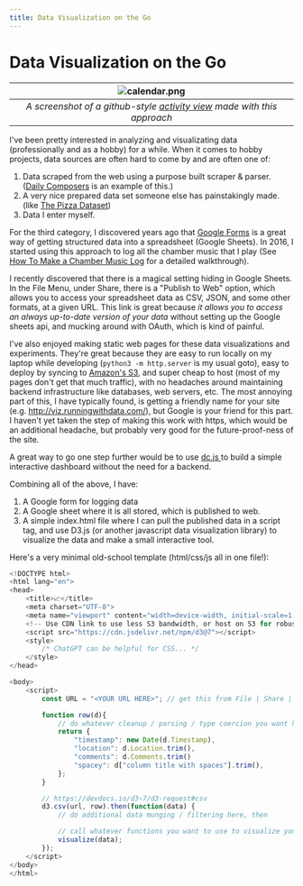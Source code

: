```yaml
---
title: Data Visualization on the Go
---
```

# Data Visualization on the Go

| ![calendar.png](./data-visualizaton-on-the-go/calendar.png) | 
|:--:| 
| *A screenshot of a github-style [activity view](https://docs.github.com/en/account-and-profile/setting-up-and-managing-your-github-profile/managing-contribution-settings-on-your-profile/showing-an-overview-of-your-activity-on-your-profile) made with this approach* |

I've been pretty interested in analyzing and visualizating data (professionally and as a hobby) for a while. When it comes to hobby projects, data sources are often hard to come by and are often one of:
1. Data scraped from the web using a purpose built scraper & parser. ([Daily Composers](https://daily-composers.netlify.app/) is an example of this.)
1. A very nice prepared data set someone else has painstakingly made. (like [The Pizza Dataset](https://github.com/amazon-science/pizza-semantic-parsing-dataset))
1. Data I enter myself.

For the third category, I discovered years ago that [Google Forms](https://docs.Google.com/forms/u/0/) is a great way of getting structured data into a spreadsheet (Google Sheets). In 2016, I started using this approach to log all the chamber music that I play (See [How To Make a Chamber Music Log](https://quip.com/0Fy0AQTJIQmd/How-to-Make-a-Chamber-Music-Log) for a detailed walkthrough).

I recently discovered that there is a magical setting hiding in Google Sheets. In the File Menu, under Share, there is a "Publish to Web" option, which allows you to access your spreadsheet data as CSV, JSON, and some other formats, at a given URL. This link is great because *it allows you to access an always up-to-date version of your data* without setting up the Google sheets api, and mucking around with OAuth, which is kind of painful. 

I've also enjoyed making static web pages for these data visualizations and experiments. They're great because they are easy to run locally on my laptop while developing (`python3 -m http.server` is my usual goto), easy to deploy by syncing to [Amazon's S3](https://medium.com/@kyle.galbraith/how-to-host-a-website-on-s3-without-getting-lost-in-the-sea-e2b82aa6cd38), and super cheap to host (most of my pages don't get that much traffic), with no headaches around maintaining backend infrastructure like databases, web servers, etc. The most annoying part of this, I have typically found, is getting a friendly name for your site (e.g. http://viz.runningwithdata.com/), but Google is your friend for this part. I haven't yet taken the step of making this work with https, which would be an additional headache, but probably very good for the future-proof-ness of the site. 

A great way to go one step further would be to use [dc.js ](https://dc-js.github.io/dc.js/) to build a simple interactive dashboard without the need for a backend. 

Combining all of the above, I have:
1. A Google form for logging data
2. A Google sheet where it is all stored, which is published to web.
3. A simple index.html file where I can pull the published data in a script tag, and use D3.js (or another javascript data visualization library) to visualize the data and make a small interactive tool.

Here's a very minimal old-school template (html/css/js all in one file!):
```javascript
<!DOCTYPE html>
<html lang="en">
<head>
    <title>📈</title>
    <meta charset="UTF-8">
    <meta name="viewport" content="width=device-width, initial-scale=1.0">
    <!-- Use CDN link to use less S3 bandwidth, or host on S3 for robustness.  -->
    <script src="https://cdn.jsdelivr.net/npm/d3@7"></script>
    <style>
        /* ChatGPT can be helpful for CSS... */
    </style>
</head>

<body>
    <script>
        const URL = "<YOUR URL HERE>"; // get this from File | Share | Publish to Web in Google Sheets

        function row(d){
            // do whatever cleanup / parsing / type coercion you want here.
            return {
                "timestamp": new Date(d.Timestamp),
                "location": d.Location.trim(),
                "comments": d.Comments.trim()
                "spacey": d["column title with spaces"].trim(),
            };
        }

        // https://devdocs.io/d3~7/d3-request#csv
        d3.csv(url, row).then(function(data) {
            // do additional data munging / filtering here, then 

            // call whatever functions you want to use to visualize your data.
            visualize(data);
        });
    </script>
</body>
</html>
```
